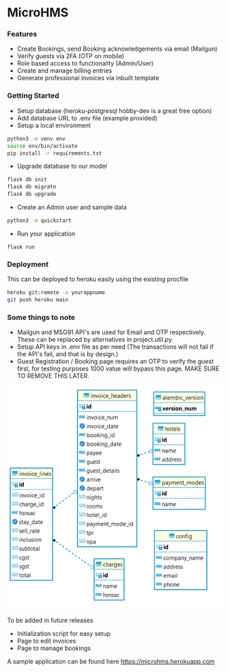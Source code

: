 # MicroHMS

### Features
- Create Bookings, send Booking acknowledgements via email (Mailgun)
- Verify guests via 2FA (OTP on mobile) 
- Role based access to functionality (Admin/User)
- Create and manage billing entries
- Generate professional invoices via inbuilt template

### Getting Started
- Setup database (heroku-postgresql hobby-dev is a great free option)
- Add database URL to .env file (example provided)
- Setup a local environment
```bash
python3 -m venv env
source env/bin/activate
pip install -r requirements.txt
```
- Upgrade database to our model
```bash
flask db init
flask db migrate
flask db upgrade
```

- Create an Admin user and sample data
```bash
python3 -m quickstart
```
- Run your application
```
flask run
```

### Deployment
This can be deployed to heroku easily using the existing procfile
```bash
heroku git:remote -a yourappname
git push heroku main
```

### Some things to note
- Mailgun and MSG91 API's are used for Email and OTP respectively. These can be replaced by alternatives in project.util.py.
- Setup API keys in .env file as per need (The transactions will not fail if the API's fail, and that is by design.)
- Guest Registration / Booking page requires an OTP to verify the guest first, for testing purposes 1000 value will bypass this page. MAKE SURE TO REMOVE THIS LATER.


![ER Diagram](er_diagram.png)

To be added in future releases
- Initialization script for easy setup
- Page to edit invoices
- Page to manage bookings

A sample application can be found here
https://microhms.herokuapp.com
